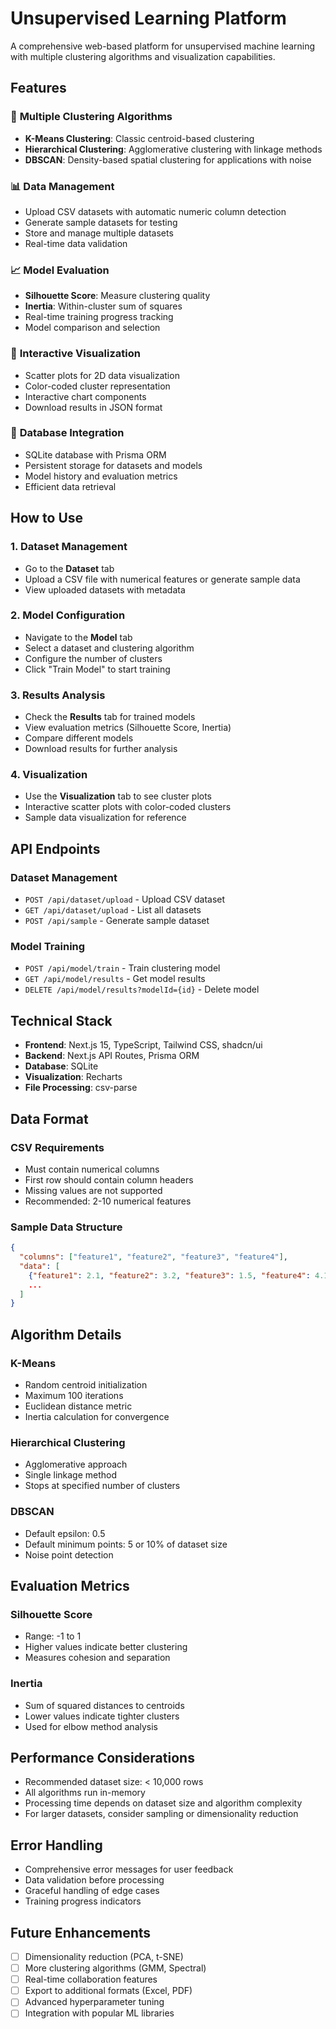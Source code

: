 # Unsupervised Learning Platform

A comprehensive web-based platform for unsupervised machine learning with multiple clustering algorithms and visualization capabilities.

## Features

### 🔄 **Multiple Clustering Algorithms**
- **K-Means Clustering**: Classic centroid-based clustering
- **Hierarchical Clustering**: Agglomerative clustering with linkage methods
- **DBSCAN**: Density-based spatial clustering for applications with noise

### 📊 **Data Management**
- Upload CSV datasets with automatic numeric column detection
- Generate sample datasets for testing
- Store and manage multiple datasets
- Real-time data validation

### 📈 **Model Evaluation**
- **Silhouette Score**: Measure clustering quality
- **Inertia**: Within-cluster sum of squares
- Real-time training progress tracking
- Model comparison and selection

### 🎨 **Interactive Visualization**
- Scatter plots for 2D data visualization
- Color-coded cluster representation
- Interactive chart components
- Download results in JSON format

### 💾 **Database Integration**
- SQLite database with Prisma ORM
- Persistent storage for datasets and models
- Model history and evaluation metrics
- Efficient data retrieval

## How to Use

### 1. **Dataset Management**
- Go to the **Dataset** tab
- Upload a CSV file with numerical features or generate sample data
- View uploaded datasets with metadata

### 2. **Model Configuration**
- Navigate to the **Model** tab
- Select a dataset and clustering algorithm
- Configure the number of clusters
- Click "Train Model" to start training

### 3. **Results Analysis**
- Check the **Results** tab for trained models
- View evaluation metrics (Silhouette Score, Inertia)
- Compare different models
- Download results for further analysis

### 4. **Visualization**
- Use the **Visualization** tab to see cluster plots
- Interactive scatter plots with color-coded clusters
- Sample data visualization for reference

## API Endpoints

### Dataset Management
- `POST /api/dataset/upload` - Upload CSV dataset
- `GET /api/dataset/upload` - List all datasets
- `POST /api/sample` - Generate sample dataset

### Model Training
- `POST /api/model/train` - Train clustering model
- `GET /api/model/results` - Get model results
- `DELETE /api/model/results?modelId={id}` - Delete model

## Technical Stack

- **Frontend**: Next.js 15, TypeScript, Tailwind CSS, shadcn/ui
- **Backend**: Next.js API Routes, Prisma ORM
- **Database**: SQLite
- **Visualization**: Recharts
- **File Processing**: csv-parse

## Data Format

### CSV Requirements
- Must contain numerical columns
- First row should contain column headers
- Missing values are not supported
- Recommended: 2-10 numerical features

### Sample Data Structure
```json
{
  "columns": ["feature1", "feature2", "feature3", "feature4"],
  "data": [
    {"feature1": 2.1, "feature2": 3.2, "feature3": 1.5, "feature4": 4.1},
    ...
  ]
}
```

## Algorithm Details

### K-Means
- Random centroid initialization
- Maximum 100 iterations
- Euclidean distance metric
- Inertia calculation for convergence

### Hierarchical Clustering
- Agglomerative approach
- Single linkage method
- Stops at specified number of clusters

### DBSCAN
- Default epsilon: 0.5
- Default minimum points: 5 or 10% of dataset size
- Noise point detection

## Evaluation Metrics

### Silhouette Score
- Range: -1 to 1
- Higher values indicate better clustering
- Measures cohesion and separation

### Inertia
- Sum of squared distances to centroids
- Lower values indicate tighter clusters
- Used for elbow method analysis

## Performance Considerations

- Recommended dataset size: < 10,000 rows
- All algorithms run in-memory
- Processing time depends on dataset size and algorithm complexity
- For larger datasets, consider sampling or dimensionality reduction

## Error Handling

- Comprehensive error messages for user feedback
- Data validation before processing
- Graceful handling of edge cases
- Training progress indicators

## Future Enhancements

- [ ] Dimensionality reduction (PCA, t-SNE)
- [ ] More clustering algorithms (GMM, Spectral)
- [ ] Real-time collaboration features
- [ ] Export to additional formats (Excel, PDF)
- [ ] Advanced hyperparameter tuning
- [ ] Integration with popular ML libraries